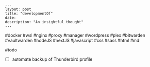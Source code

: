 ```
---
layout: post
title: "developmentOf"
date: 
description: "An insightful thought"
---
```
#docker #wsl #nginx #proxy #manager #wordpress #plex #bitwarden #vaultwarden #nodeJS #nextJS #javascript #css #sass #html #md

#todo 
- [ ] automate backup of Thunderbird profile